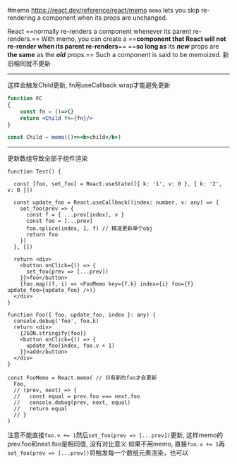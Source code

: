 #memo
https://react.dev/reference/react/memo
`memo` lets you skip re-rendering a component when its props are unchanged.

React ==normally re-renders a component whenever its parent re-renders.== With memo, you can create a ==**component that React will not re-render when its parent re-renders**== ==**so long as** its ***new*** props are **the same** as the ***old*** props.== Such a component is said to be memoized.
新旧相同就不更新

---
这样会触发Child更新, fn用useCallback wrap才能避免更新
```jsx
function FC
{
	const fn = ()=>{}
	return <Child fn={fn}/>
}

const Child = memo(()=><b>child</b>)
```
--- 

更新数组导致全部子组件渲染
```tsx
function Test() {

  const [foo, set_foo] = React.useState([{ k: '1', v: 0 }, { k: '2', v: 0 }])

  const update_foo = React.useCallback((index: number, v: any) => {
    set_foo(prev => {
      const f = { ...prev[index], v }
      const foo = [...prev]
      foo.splice(index, 1, f) // 精准更新单个obj
      return foo
    })
  }, [])

  return <div>
    <button onClick={() => {
      set_foo(prev => [...prev])
    }}>foo</button>
    {foo.map((f, i) => <FooMemo key={f.k} index={i} foo={f} update_foo={update_foo} />)}
  </div>
}

function Foo({ foo, update_foo, index }: any) {
  console.debug('foo', foo.k)
  return <div>
    {JSON.stringify(foo)}
    <button onClick={() => {
      update_foo(index, foo.v + 1)
    }}>add</button>
  </div>
}

const FooMemo = React.memo( // 只有新的foo才会更新
  Foo,
  // (prev, next) => {
  //   const equal = prev.foo === next.foo
  //   console.debug(prev, next, equal)
  //   return equal
  // }
)
```
注意不能直接`foo.v += 1`然后`set_foo(prev => [...prev])`更新, 这样memo的prev.foo和next.foo是相同值, 没有对比意义
如果不用memo, 直接`foo.v += 1`再 `set_foo(prev => [...prev])`将触发每一个数组元素渲染，也可以
